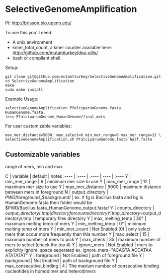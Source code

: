 SelectiveGenomeAmplification
============================

PI: http://brisson.bio.upenn.edu/

To use this you'll need:

 - A unix environment
 - kmer_total_count, a kmer counter available here: http://github.com/mutantturkey/dna-utils/
 - bash or compliant shell.
 
 
Setup:

    git clone git@github.com:mutantturkey/SelectiveGenomeAmplification.git
    cd SelectiveGenomeAmplification
    make
    sudo make install

Example Usage:

    selectiveGenomeAmplification PfalciparumGenome.fasta HumanGenome.fasta;
    less PfalciparumGenome_HumanGenome/final_mers

For user customizable variables:

    max_mer_distance=5000; max_select=6 min_mer_range=6 max_mer_range=12 \
    SelectiveGenomeAmplification.sh PfalciparumGenome.fasta half.fasta 

## Customizable variables

range of mers, min and max 

C | variable | default | notes
:---- | :---- | :---- | ---- | :----
Y | min\_mer\_range | 6  | minimum mer size to use
Y | max\_mer\_range | 12 | maximum mer size to use 
Y | max\_mer\_distance | 5000 | maximum distance between mers in foreground
N | output\_directory | $PWD/$foreground\_$background/ | ex. if fg is Bacillus.fasta and  bg is HumanGenome.fasta then folder would be $PWD/Bacillus.fasta\_HumanGenome\_output.fasta/
Y | counts\_directory | $output\_directory/.tmp | directory for counts directory
Y | tmp\_directory=$output\_directory/.tmp | temporary files directory
Y | max\_melting\_temp | 30° | maximum melting temp of mers
Y | min\_melting\_temp | 0° | minimum melting temp of mers
Y | min\_mer\_count | Not Enabled (0) | only select mers that occur more frequently than this number
Y | max\_select | 15 | maximum number of mers to pick
Y | max\_check | 35  | maximum number of mers to select (check the top #)
Y | ignore\_mers | Not Enabled | mers to explicitly ignore, space seperated ex. ignore\_mers="ACAGTA ACCATAA ATATATAT"
Y | foreground | Not Enabled | path of foreground file
Y | background | Not Enabled | path of background file
Y | max\_consecutive\_binding | 4 | The maxium number of consecutive binding nucleotides in homodimer and heterodimers

